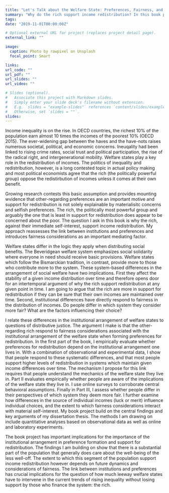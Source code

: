 ```yaml
---
title: "Let's Talk about the Welfare State: Preferences, Fairness, and Institutions of the Welfare State"
summary: "Why do the rich support income redistribution? In this book project, I first assess the link between welfare state institutions and preferences for redistribution. Second, I study whether people are aware of the mechanics of the welfare state they live in. And third, I evaluate whether people living in different welfare states differ in their perspectives of which system they deem more fair. The book project will provide a novel approach towards people's redistribution preferences, the nature of the welfare state, and considerations of fairness."
tags:
date: "2019-11-01T00:00:00Z"

# Optional external URL for project (replaces project detail page).
external_link: ""

image:
  caption: Photo by rawpixel on Unsplash
  focal_point: Smart

links:
url_code: ""
url_pdf: ""
url_slides: ""
url_video: ""

# Slides (optional).
#   Associate this project with Markdown slides.
#   Simply enter your slide deck's filename without extension.
#   E.g. `slides = "example-slides"` references `content/slides/example-slides.md`.
#   Otherwise, set `slides = ""`.
slides:
---
```


Income inequality is on the rise. In OECD countries, the richest 10% of the population earn almost 10 times the incomes of the poorest 10% (OECD 2015). The ever-widening gap between the haves and the have-nots raises numerous societal, political, and economic concerns. Ineuqality had been linked to rising crime rates, social trust and political participation, the rise of the radical right, and intergenerational mobility. Welfare states play a key role in the redistribution of incomes. The politics of inequality and redistribution, however, is a long contested topic in actual policy making and most political economists agree that the rich (the politically powerful group) oppose the redistirbution of incomes unless it comes at their own benefit. 

Growing research contests this basic assumption and provides mounting wvidence that other-regarding preferences are an important motive and support for redistribution is not solely explainable by materialisitc concerns and selfish preferences. The rich, the politically most powerful group and arguably the one that is least in support for redistribution does appear to be concerned about the poor. The question I ask in this book is why the rich, against their immediate self-interest, support income redistribution. My approach reassesses the link between institutions and preferences and introduces fairness considerations as an important mediating factor.

Welfare states differ in the logic they apply when distributing social benefits. The Beveridgean welfare system emphasizes social solidarity where everyone in need should receive basic provisions. Welfare states which follow the Bismarckian tradition, in contrast, provide more to those who contribute more to the system. These system-based differences in the arrangement of social welfare have two implications. First they affect the stability of a given income distribution over time and therefore opens door for an intertemporal argument of why the rich support redistribution at any given point in time. I am going to argue that the rich are more in support for redistribution if they can be sure that their own incomes are maintained over time. Second, institutional differences have directly respond to fairness in the distribution of incomes. Do people differ in which system they consider more fair? What are the factors influencing their choice?

I relate these differences in the institutional arrangement of welfare states to questions of distributive justice. The argument I make is that the other-regarding rich respond to fairness considerations associated with the institutional arrangement of the welfare state when forming preferences for redistribution. In the first part of the book, I empirically evaluate whether preferences for redistribution depend on the institutional arrangement one lives in. With a combination of observational and experimental data, I show that people respond to these systematic differences, and that most people support higher levels of redistribution in systems which maintain given income differences over time. The mechanism I propose for this link requires that people understand the mechanics of the welfare state they live in. Part II evaluates empirically whether people are aware of the implications of the welfare state they live in. I use online surveys to corroborate central behavioral assumptions. Finally in Part III, I assess whether people differ in their perspectives of which system they deem more fair. I further examine how differences in the source of individual incomes (luck or merit) influence individual choices, and the extent to which fairness considerations interact with material self-interest. My book project build on the central findings and key arguments of my dissertation thesis. The methods I am drawing on include quantitative analyses based on observational data as well as online and laboratory experiments. 

The book project has important implications for the importance of the institutional arrangement in preference formation and support for redistribution. The findings I am building on show that there is a substantial part of the population that generally does care about the well-being of the less well-off. The extent to which this segment of the population support income redistribution however depends on future dynamics and considerations of fairness.  The link between institutions and preferences has crucial implications for the question of how much leeway welfare states have to intervene in the current trends of rising inequality without losing support by those who finance the system: the rich.
